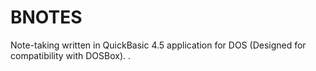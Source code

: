 # BNOTES
Note-taking written in QuickBasic 4.5 application for DOS (Designed for compatibility with DOSBox). . 
